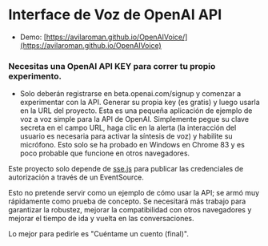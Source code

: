 # Interface de Voz de OpenAI API
- Demo: [https://avilaroman.github.io/OpenAIVoice/](https://avilaroman.github.io/OpenAIVoice)

### Necesitas una OpenAI API KEY para correr tu propio experimento.
- Solo deberán registrarse en beta.openai.com/signup y comenzar a experimentar con la API. Generar su propia key (es gratis) y luego usarla en la URL del proyecto.
Esta es una pequeña aplicación de ejemplo de voz a voz simple para la API de OpenAI. Simplemente pegue su clave secreta en el campo URL, haga clic en la alerta (la interacción del usuario es necesaria para activar la síntesis de voz) y habilite su micrófono. Esto solo se ha probado en Windows en Chrome 83 y es poco probable que funcione en otros navegadores.

Este proyecto solo depende de [sse.js](https://github.com/mpetazzoni/sse.js) para publicar las credenciales de autorización a través de un EventSource.

Esto no pretende servir como un ejemplo de cómo usar la API; se armó muy rápidamente como prueba de concepto. Se necesitará más trabajo para garantizar la robustez, mejorar la compatibilidad con otros navegadores y mejorar el tiempo de ida y vuelta en las conversaciones.

Lo mejor para pedirle es "Cuéntame un cuento (final)".

